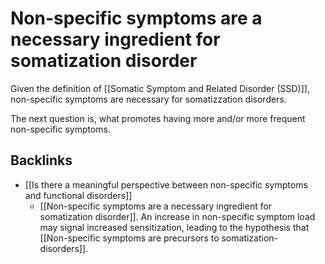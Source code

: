 # Non-specific symptoms are a necessary ingredient for somatization disorder
Given the definition of [[Somatic Symptom and Related Disorder (SSD)]], non-specific symptoms are necessary for somatizzation disorders.

The next question is, what promotes having more and/or more frequent non-specific symptoms.

## Backlinks
* [[Is there a meaningful perspective between non-specific symptoms and functional disorders]]
	* [[Non-specific symptoms are a necessary ingredient for somatization disorder]]. An increase in non-specific symptom load may signal increased sensitization, leading to the hypothesis that [[Non-specific symptoms are precursors to somatization-disorders]].

<!-- #Work -->

<!-- {BearID:FB9B5CE5-8FF4-48F0-BD64-9027DEA9FFA3-15756-0000130BDA14D168} -->
